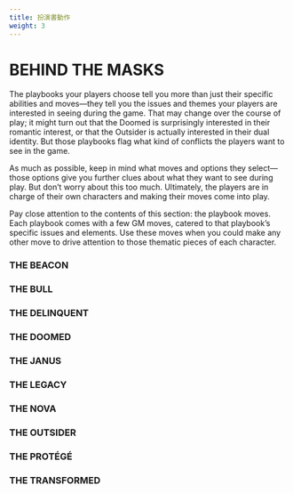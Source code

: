 ```yaml
---
title: 扮演書動作
weight: 3
---
```

# BEHIND THE MASKS 
The  playbooks  your  players  choose  tell  you  more  than  just  their  specific 
abilities and moves—they tell you the issues and themes your players are 
interested in seeing during the game. That may change over the course of play; 
it might turn out that the Doomed is surprisingly interested in their romantic 
interest, or that the Outsider is actually interested in their dual identity. But 
those playbooks flag what kind of conflicts the players want to see in the game. 

As much as possible, keep in mind what moves and options they select—
those options give you further clues about what they want to see during play. 
But don’t worry about this too much. Ultimately, the players are in charge of 
their own characters and making their moves come into play. 

Pay close attention to the contents of this section: the playbook moves. 
Each playbook comes with a few GM moves, catered to that playbook’s specific 
issues and elements. Use these moves when you could make any other move to 
drive attention to those thematic pieces of each character. 


### THE BEACON
### THE BULL
### THE DELINQUENT
### THE DOOMED
### THE JANUS
### THE LEGACY
### THE NOVA
### THE OUTSIDER
### THE PROTÉGÉ
### THE TRANSFORMED

